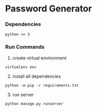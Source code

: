 # Password Generator

### Dependencies
```
python >= 3
```

### Run Commands
1. create virtual environment
```
virtualenv env
```
2. install all dependencies
```
python -m pip -r requirements.txt
```

3. run server
```
python manage.py runserver
```